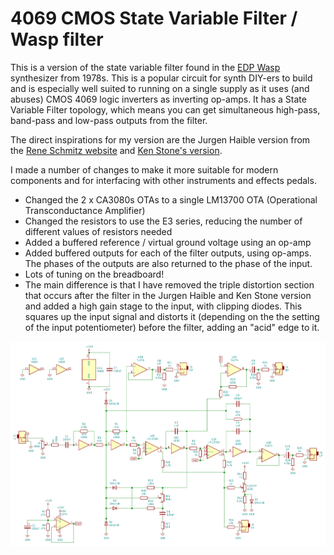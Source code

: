 4069 CMOS State Variable Filter / Wasp filter
=============================================

This is a version of the state variable filter found in the [EDP Wasp](https://en.wikipedia.org/wiki/Electronic_Dream_Plant#Wasp) synthesizer from 1978s.  This is a popular circuit for synth DIY-ers to build and is especially well suited to running on a single supply as it uses (and abuses) CMOS 4069 logic inverters as inverting op-amps.  It has a State Variable Filter topology, which means you can get simultaneous high-pass, band-pass and low-pass outputs from the filter.

The direct inspirations for my version are the Jurgen Haible version from the [Rene Schmitz website](https://www.schmitzbits.de/wasp.html) and [Ken Stone's version](https://sdiy.info/wiki/CGS_twin_CMOS_filter).

I made a number of changes to make it more suitable for modern components and for interfacing with other instruments and effects pedals.

* Changed the 2 x CA3080s OTAs to a single LM13700 OTA (Operational Transconductance Amplifier)
* Changed the resistors to use the E3 series, reducing the number of different values of resistors needed
* Added a buffered reference / virtual ground voltage using an op-amp
* Added buffered outputs for each of the filter outputs, using op-amps.  The phases of the outputs are also returned to the phase of the input.
* Lots of tuning on the breadboard!
* The main difference is that I have removed the triple distortion section that occurs after the filter in the Jurgen Haible and Ken Stone version and added a high gain stage to the input, with clipping diodes.  This squares up the input signal and distorts it (depending on the the setting of the input potentiometer) before the filter, adding an "acid" edge to it.

![Wasp Circuit](./WaspFilter4069.png)
